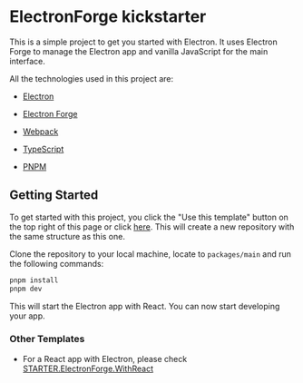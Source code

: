 # ElectronForge kickstarter

This is a simple project to get you started with Electron. It uses Electron Forge to manage the Electron app and vanilla JavaScript for the main interface.

All the technologies used in this project are:

- [Electron](https://www.electronjs.org/)

- [Electron Forge](https://www.electronforge.io/)

- [Webpack](https://webpack.js.org/)

- [TypeScript](https://www.typescriptlang.org/)

- [PNPM](https://pnpm.io/)

## Getting Started

To get started with this project, you click the "Use this template" button on the top right of this page or click [here](https://github.com/new?template_name=SAMPLES.ElectronForge.WithReact&template_owner=iNKORE-NET). This will create a new repository with the same structure as this one.

Clone the repository to your local machine, locate to `packages/main` and run the following commands:

```bash
pnpm install
pnpm dev
```

This will start the Electron app with React. You can now start developing your app.

### Other Templates

- For a React app with Electron, please check [STARTER.ElectronForge.WithReact](https://github.com/iNKORE-NET/STARTER.ElectronForge.WithReact)
